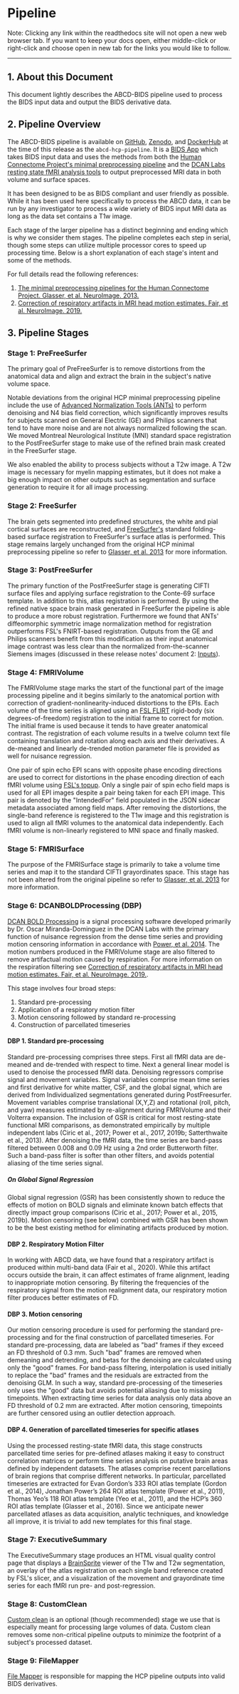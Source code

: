 # Pipeline

Note: Clicking any link within the readthedocs site will not open a new web browser tab.  If you want to keep your docs open, either middle-click or right-click and choose open in new tab for the links you would like to follow.

---

## 1. About this Document

This document lightly describes the ABCD-BIDS pipeline used to process the BIDS input data and output the BIDS derivative data.

## 2. Pipeline Overview

The ABCD-BIDS pipeline is available on [GitHub](https://github.com/ABCD-STUDY/abcd-hcp-pipeline), [Zenodo](https://zenodo.org/record/2587210#.Xc59yldKg7Y), and [DockerHub](https://hub.docker.com/r/dcanlabs/abcd-hcp-pipeline) at the time of this release as the `abcd-hcp-pipeline`.  It is a [BIDS App](https://bids-apps.neuroimaging.io/about/) which takes BIDS input data and uses the methods from both the [Human Connectome Project's minimal preprocessing pipeline](https://doi.org/10.1016/j.neuroimage.2013.04.127) and the [DCAN Labs resting state fMRI analysis tools](https://github.com/DCAN-Labs/dcan_bold_processing) to output preprocessed MRI data in both volume and surface spaces.

It has been designed to be as BIDS compliant and user friendly as possible.   While it has been used here specifically to process the ABCD data, it can be run by any investigator to process a wide variety of BIDS input MRI data as long as the data set contains a T1w image.

Each stage of the larger pipeline has a distinct beginning and ending which is why we consider them stages.  The pipeline completes each step in serial, though some steps can utilize multiple processor cores to speed up processing time.  Below is a short explanation of each stage's intent and some of the methods.

For full details read the following references:

1. [The minimal preprocessing pipelines for the Human Connectome Project. Glasser, et al. NeuroImage. 2013.](https://doi.org/10.1016/j.neuroimage.2013.04.127)
1. [Correction of respiratory artifacts in MRI head motion estimates. Fair, et al. NeuroImage. 2019.](https://doi.org/10.1016/j.neuroimage.2019.116400)

## 3. Pipeline Stages

### Stage 1: PreFreeSurfer

The primary goal of PreFreeSurfer is to remove distortions from the anatomical data and align and extract the brain in the subject's native volume space. 

Notable deviations from the original HCP minimal preprocessing pipeline include the use of [Advanced Normalization Tools (ANTs)](http://stnava.github.io/ANTs/) to perform denoising and N4 bias field correction, which significantly improves results for subjects scanned on General Electric (GE) and Philips scanners that tend to have more noise and are not always normalized following the scan.  We moved Montreal Neurological Institute (MNI) standard space registration to the PostFreeSurfer stage to make use of the refined brain mask created in the FreeSurfer stage.

We also enabled the ability to process subjects without a T2w image.  A T2w image is necessary for myelin mapping estimates, but it does not make a big enough impact on other outputs such as segmentation and surface generation to require it for all image processing.

### Stage 2: FreeSurfer

The brain gets segmented into predefined structures, the white and pial cortical surfaces are reconstructed, and [FreeSurfer's](https://surfer.nmr.mgh.harvard.edu/) standard folding-based surface registration to FreeSurfer's surface atlas is performed.  This stage remains largely unchanged from the original HCP minimal preprocessing pipeline so refer to [Glasser, et al. 2013](https://doi.org/10.1016/j.neuroimage.2013.04.127) for more information.

### Stage 3: PostFreeSurfer

The primary function of the PostFreeSurfer stage is generating CIFTI surface files and applying surface registration to the Conte-69 surface template.  In addition to this, atlas registration is performed.  By using the refined native space brain mask generated in FreeSurfer the pipeline is able to produce a more robust registration.  Furthermore we found that ANTs' diffeomorphic symmetric image normalization method for registration outperforms FSL's FNIRT-based registration.  Outputs from the GE and Philips scanners benefit from this modification as their input anatomical image contrast was less clear than the normalized from-the-scanner Siemens images (discussed in these release notes' document 2: [Inputs](https://collection3165.readthedocs.io/en/stable/inputs/)).

### Stage 4: FMRIVolume

The FMRIVolume stage marks the start of the functional part of the image processing pipeline and it begins similarly to the anatomical portion with correction of gradient-nonlinearity-induced distortions to the EPIs.  Each volume of the time series is aligned using an [FSL FLIRT](https://fsl.fmrib.ox.ac.uk/fsl/fslwiki/FLIRT) rigid-body (six degrees-of-freedom) registration to the initial frame to correct for motion.  The initial frame is used because it tends to have greater anatomical contrast.  The registration of each volume results in a twelve column text file containing translation and rotation along each axis and their derivatives.  A de-meaned and linearly de-trended motion parameter file is provided as well for nuisance regression.

One pair of spin echo EPI scans with opposite phase encoding directions are used to correct for distortions in the phase encoding direction of each fMRI volume using [FSL's topup](https://fsl.fmrib.ox.ac.uk/fsl/fslwiki/topup).  Only a single pair of spin echo field maps is used for all EPI images despite a pair being taken for each EPI image.  This pair is denoted by the "IntendedFor" field populated in the JSON sidecar metadata associated among field maps.  After removing the distortions, the single-band reference is registered to the T1w image and this registration is used to align all fMRI volumes to the anatomical data independently.  Each fMRI volume is non-linearly registered to MNI space and finally masked.

### Stage 5: FMRISurface

The purpose of the FMRISurface stage is primarily to take a volume time series and map it to the standard CIFTI grayordinates space.  This stage has not been altered from the original pipeline so refer to [Glasser, et al. 2013](https://doi.org/10.1016/j.neuroimage.2013.04.127) for more information.

### Stage 6: DCANBOLDProcessing (DBP)

[DCAN BOLD Processing](https://github.com/DCAN-Labs/dcan_bold_processing) is a signal processing software developed primarily by Dr. Oscar Miranda-Dominguez in the DCAN Labs with the primary function of nuisance regression from the dense time series and providing motion censoring information in accordance with [Power, et al. 2014](https://www.ncbi.nlm.nih.gov/pubmed/23994314).  The motion numbers produced in the FMRIVolume stage are also filtered to remove artifactual motion caused by respiration.  For more information on the respiration filtering see [Correction of respiratory artifacts in MRI head motion estimates. Fair, et al. NeuroImage. 2019.](https://doi.org/10.1016/j.neuroimage.2019.116400).

This stage involves four broad steps:

1. Standard pre-processing
1. Application of a respiratory motion filter
1. Motion censoring followed by standard re-processing
1. Construction of parcellated timeseries

#### DBP 1. Standard pre-processing

Standard pre-processing comprises three steps.  First all fMRI data are de-meaned and de-trended with respect to time.  Next a general linear model is used to denoise the processed fMRI data.  Denoising regressors comprise signal and movement variables.  Signal variables comprise mean time series and first derivative for white matter, CSF, and the global signal, which are derived from Individualized segmentations generated during PostFreesurfer.  Movement variables comprise translational (X,Y,Z) and rotational (roll, pitch, and yaw) measures estimated by re-alignment during FMRIVolume and their Volterra expansion.  The inclusion of GSR is critical for most resting-state functional MRI comparisons, as demonstrated empirically by multiple independent labs (Ciric et al., 2017; Power et al., 2017, 2019b; Satterthwaite et al., 2013).  After denoising the fMRI data, the time series are band-pass filtered between 0.008 and 0.09 Hz using a 2nd order Butterworth filter.  Such a band-pass filter is softer than other filters, and avoids potential aliasing of the time series signal.

##### On Global Signal Regression

Global signal regression (GSR) has been consistently shown to reduce the effects of motion on BOLD signals and eliminate known batch effects that directly impact group  comparisons (Ciric et al., 2017; Power et al., 2015, 2019b). Motion censoring (see below) combined with GSR has been shown to be the best existing method for eliminating artifacts produced by motion.

#### DBP 2. Respiratory Motion Filter

In working with ABCD data, we have found that a respiratory artifact is produced within multi-band data (Fair et al., 2020).  While this artifact occurs outside the brain, it can affect estimates of frame alignment, leading to inappropriate motion censoring.  By filtering the frequencies of the respiratory signal from the motion realignment data, our respiratory motion filter produces better estimates of FD.

#### DBP 3. Motion censoring

Our motion censoring procedure is used for performing the standard pre-processing and for the final construction of parcellated timeseries.  For standard pre-processing, data are labeled as "bad" frames if they exceed an FD threshold of 0.3 mm.  Such "bad" frames are removed when demeaning and detrending, and betas for the denoising are calculated using only the "good" frames. For band-pass filtering, interpolation is used initially to replace the "bad" frames and the residuals are extracted from the denoising GLM.  In such a way, standard pre-processing of the timeseries only uses the "good" data but avoids potential aliasing due to missing timepoints.  When extracting time series for data analysis only data above an FD threshold of 0.2 mm are extracted.  After motion censoring, timepoints are further censored using an outlier detection approach.

#### DBP 4. Generation of parcellated timeseries for specific atlases

Using the processed resting-state fMRI data, this stage constructs parcellated time series for pre-defined atlases making it easy to construct correlation matrices or perform time series analysis on putative brain areas defined by independent datasets.  The atlases comprise recent parcellations of brain regions that comprise different networks.  In particular, parcellated timeseries are extracted for Evan Gordon’s 333 ROI atlas template (Gordon et al., 2014), Jonathan Power’s 264 ROI atlas template (Power et al., 2011), Thomas Yeo’s 118 ROI atlas template (Yeo et al., 2011), and the HCP’s 360 ROI atlas template (Glasser et al., 2016).  Since we anticipate newer parcellated atlases as data acquisition, analytic techniques, and knowledge all improve, it is trivial to add new templates for this final stage.

### Stage 7: ExecutiveSummary

The ExecutiveSummary stage produces an HTML visual quality control page that displays a [BrainSprite](https://github.com/simexp/brainsprite.js) viewer of the T1w and T2w segmentation, an overlay of the atlas registration on each single band reference created by FSL's slicer, and a visualization of the movement and grayordinate time series for each fMRI run pre- and post-regression.

### Stage 8: CustomClean

[Custom clean](https://github.com/DCAN-Labs/CustomClean) is an optional (though recommended) stage we use that is especially meant for processing large volumes of data. Custom clean removes some non-critical pipeline outputs to minimize the footprint of a subject's processed dataset.

### Stage 9: FileMapper

[File Mapper](https://github.com/DCAN-Labs/file-mapper) is responsible for mapping the HCP pipeline outputs into valid BIDS derivatives.
